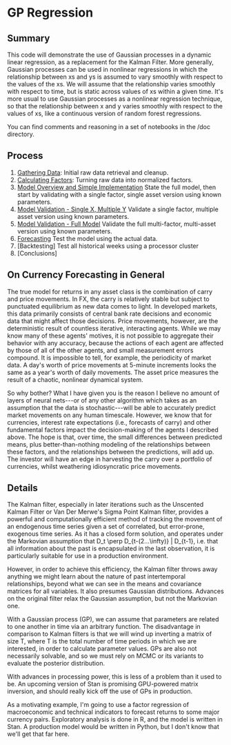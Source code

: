 # GP Regression

## Summary

This code will demonstrate the use of Gaussian processes in a dynamic linear regression, as a replacement for the Kalman Filter. More generally, Gaussian processes can be used in nonlinear regressions in which the relationship between xs and ys is assumed to vary smoothly with respect to the values of the xs. We will assume that the relationship varies smoothly with respect to time, but is static across values of xs within a given time. It's more usual to use Gaussian processes as a nonlinear regression technique, so that the relationship between x and y varies smoothly with respect to the values of xs, like a continuous version of random forest regressions.

You can find comments and reasoning in a set of notebooks in the /doc directory.

## Process

  1.  [Gathering Data](https://cdn.rawgit.com/billWalker/gp_regression/f34154e9/doc/Gathering_Data.html): Initial raw data retrieval and cleanup.
  2.  [Calculating Factors](https://cdn.rawgit.com/billWalker/gp_regression/9a06ddfa/doc/Calculating_Factors.html): Turning raw data into normalized factors.
  3.  [Model Overview and Simple Implementation](https://cdn.rawgit.com/billWalker/gp_regression/edac7693/doc/Specifying_the_Model-Overview_and_Simplest_Implementation.html) State the full model, then start by validating with a single factor, single asset version using known parameters.
  4.  [Model Validation - Single X, Multiple Y](https://cdn.rawgit.com/billWalker/gp_regression/edac7693/doc/Specifying_the_Model-Single_X%2C_Multiple_Y.html) Validate a single factor, multiple asset version using known parameters.
  4.  [Model Validation - Full Model](https://cdn.rawgit.com/billWalker/gp_regression/2297670c/doc/Specifying_the_Model-Full_Model.html) Validate the full multi-factor, multi-asset version using known parameters.
  5.  [Forecasting](https://rawgit.com/billWalker/gp_regression/master/doc/Forecasting.html) Test the model using the actual data.
  6.  [Backtesting] Test all historical weeks using a processor cluster
  7.  [Conclusions]

## On Currency Forecasting in General

The true model for returns in any asset class is the combination of carry and price movements. In FX, the carry is relatively stable but subject to punctuated equilibrium as new data comes to light. In developed markets, this data primarily consists of central bank rate decisions and economic data that might affect those decisions. Price movements, however, are the deterministic result of countless iterative, interacting agents. While we may know many of these agents' motives, it is not possible to aggregate their behavior with any accuracy, because the actions of each agent are affected by those of all of the other agents, and small measurement errors compound. It is impossible to tell, for example, the periodicity of market data. A day's worth of price movements at 5-minute increments looks the same as a year's worth of daily movements. The asset price measures the result of a chaotic, nonlinear dynamical system.

So why bother? What I have given you is the reason I believe no amount of layers of neural nets---or of any other algorithm which takes as an assumption that the data is stochastic---will be able to accurately predict market movements on any human timescale.  However, we know that for currencies, interest rate expectations (i.e., forecasts of carry) and other fundamental factors impact the decision-making of the agents I described above. The hope is that, over time, the small differences between predicted means, plus better-than-nothing modeling of the relationships between these factors, and the relationships between the predictions, will add up. The investor will have an edge in harvesting the carry over a portfolio of currencies, whilst weathering idiosyncratic price movements.

## Details

The Kalman filter, especially in later iterations such as the Unscented Kalman Filter or Van Der Merwe's Sigma Point Kalman filter, provides a powerful and computationally efficient method of tracking the movement of an endogenous time series given a set of correlated, but error-prone, exogenous time series. As it has a closed form solution, and operates under the Markovian assumption that D_t \perp D_{t-(2...\infty)} | D_{t-1}, i.e. that all information about the past is encapsulated in the last observation, it is particularly suitable for use in a production environment. 

However, in order to achieve this efficiency, the Kalman filter throws away anything we might learn about the nature of past intertemporal relationships, beyond what we can see in the means and covariance matrices for all variables. It also presumes Gaussian distributions. Advances on the original filter relax the Gaussian assumption, but not the Markovian one.

With a Gaussian process (GP), we can assume that parameters are related to one another in time via an arbitrary function. The disadvantage in comparison to Kalman filters is that we will wind up inverting a matrix of size T, where T is the total number of time periods in which we are interested, in order to calculate parameter values. GPs are also not necessarily solvable, and so we must rely on MCMC or its variants to evaluate the posterior distribution.

With advances in processing power, this is less of a problem than it used to be. An upcoming version of Stan is promising GPU-powered matrix inversion, and should really kick off the use of GPs in production.

As a motivating example, I'm going to use a factor regression of macroeconomic and technical indicators to forecast returns to some major currency pairs. Exploratory analysis is done in R, and the model is written in Stan. A production model would be written in Python, but I don't know that we'll get that far here.


